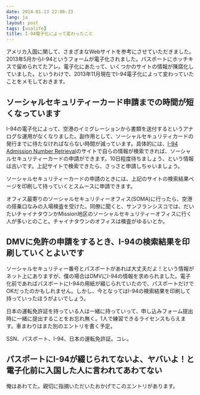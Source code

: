 ```yaml
---
date: 2014-01-13 22:06:23
lang: ja
layout: post
tags: [usalife]
title: I-94電子化によって変わったこと
---
```

アメリカ入国に関して、さまざまなWebサイトを参考にさせていただきました。2013年5月からI-94というフォームが電子化されました。パスポートにホッチキスで留められてたアレ。電子化にあたって、いくつかのサイトの情報が陳腐化していました。というわけで、2013年11月現在でI-94電子化によって変わっていたことをメモしておきます。

## ソーシャルセキュリティーカード申請までの時間が短くなっています

I-94の電子化によって、空港のイミグレーションから書類を送付するというアナログな運用がなくなりました。副作用として、ソーシャルセキュリティカードの発行までに待たなければならない時間が減っています。具体的には、[I-94 Admission Number Retrieval](https://i94.cbp.dhs.gov/)のサイトで自らの情報が検索できれば、ソーシャルセキュリティーカードの申請ができます。10日程度待ちましょう、という情報は古いです。上記サイトで検索できたら、さっさと申請しちゃいましょう。

ソーシャルセキュリティーカードの申請のときには、上記のサイトの検索結果ページを印刷して持っていくとスムースに申請できます。

オフィス最寄りのソーシャルセキュリティーオフィス(SOMA)に行ったら、空港の搭乗口なみの入場検査を受けた。同僚に聞くと、サンフランシスコでは、だいたいチャイナタウンかMission地区のソーシャルセキュリティーオフィスに行く人が多いとのこと。チャイナタウンのオフィスは検査がゆるいとか。

## DMVに免許の申請をするとき、I-94の検索結果を印刷していくとよいです

ソーシャルセキュリティー番号とパスポートがあれば大丈夫だよ！という情報がネット上にありますが、僕の場合はDMVにI-94の情報を求められました。電子化前であればパスポートにI-94の用紙が綴じられていたので、パスポートだけでOKだったのかもしれません。しかし、今となってはI-94の検索結果を印刷して持っていったほうがよいでしょう。

日本の運転免許証を持っている人は一緒に持っていって、申し込みフォーム提出時に一緒に提出することをお忘れ無く。1人で練習できるライセンスもらえます。車まわりはまた別のエントリを書く予定。

SSN、パスポート、I-94、日本の運転免許証。コレ。

## パスポートにI-94が綴じられてないよ、ヤバいよ！と電子化前に入国した人に言われてあわてない

俺はあわてた。親切に指摘いただいたおかげでこのエントリがあります。
